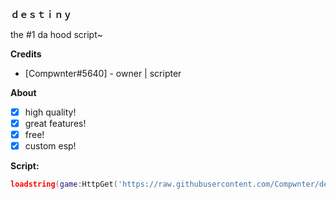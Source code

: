 **__ｄｅｓｔｉｎｙ__**

the #1 da hood script~

**__Credits__**
* [Compwnter#5640] - owner | scripter <br/>

**__About__**
- [x] high quality!
- [x] great features!
- [x] free! 
- [x] custom esp!

**__Script:__**
```lua
loadstring(game:HttpGet('https://raw.githubusercontent.com/Compwnter/destiny/main/loader'))();
```
